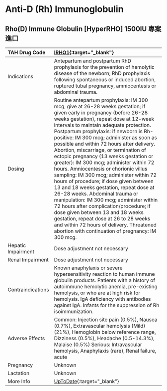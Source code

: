 # Anti-D (Rh) Immunoglobulin

## Rho(D) Immune Globulin [HyperRHO] 1500IU 專案進口

| TAH Drug Code      | [IRHO1](https://www.tahsda.org.tw/drugs/hissearch.php?drug_code=IRHO1){:target="_blank"}                                                                                                                                                                                                                                                                                                                                                                                                                                                                                                                                                                                                                                                                                                                                                                                                                                                            |
|:-------------------|:----------------------------------------------------------------------------------------------------------------------------------------------------------------------------------------------------------------------------------------------------------------------------------------------------------------------------------------------------------------------------------------------------------------------------------------------------------------------------------------------------------------------------------------------------------------------------------------------------------------------------------------------------------------------------------------------------------------------------------------------------------------------------------------------------------------------------------------------------------------------------------------------------------------------------------------------------|
| Indications        | Antepartum and postpartum RhD prophylaxis for the prevention of hemolytic disease of the newborn; RhD prophylaxis following spontaneous or induced abortion, ruptured tubal pregnancy, amniocentesis or abdominal trauma.                                                                                                                                                                                                                                                                                                                                                                                                                                                                                                                                                                                                                                                                                                                           |
| Dosing             | Routine antepartum prophylaxis: IM 300 mcg; give at 26-28 weeks gestation; if given early in pregnancy (before 26-28 weeks gestation), repeat dose at 12-week intervals to maintain adequate protection. Postpartum prophylaxis: if newborn is Rh-positive: IM 300 mcg; administer as soon as possible and within 72 hours after delivery. Abortion, miscarriage, or termination of ectopic pregnancy (13 weeks gestation or greater): IM 300 mcg; administer within 72 hours. Amniocentesis or chorionic villus sampling: IM 300 mcg; administer within 72 hours of procedure; if dose given between 13 and 18 weeks gestation, repeat dose at 26-28 weeks. Abdominal trauma or manipulation: IM 300 mcg; administer within 72 hours after complication/procedure; if dose given between 13 and 18 weeks gestation, repeat dose at 26 to 28 weeks and within 72 hours of delivery. Threatened abortion with continuation of pregnancy: IM 300 mcg. |
| Hepatic Impairment | Dose adjustment not necessary                                                                                                                                                                                                                                                                                                                                                                                                                                                                                                                                                                                                                                                                                                                                                                                                                                                                                                                       |
| Renal Impairment   | Dose adjustment not necessary                                                                                                                                                                                                                                                                                                                                                                                                                                                                                                                                                                                                                                                                                                                                                                                                                                                                                                                       |
| Contraindications  | Known anaphylaxis or severe hypersensitivity reaction to human immune globulin products. Patients with a history of autoimmune hemolytic anemia, pre-existing hemolysis, or who are at high risk for hemolysis. IgA deficiency with antibodies against IgA. Infants for the suppression of Rh isoimmunization.                                                                                                                                                                                                                                                                                                                                                                                                                                                                                                                                                                                                                                      |
| Adverse Effects    | Common: Injection site pain (0.5%), Nausea (0.7%), Extravascular hemolysis (Mild) (21%), Hemoglobin below reference range, Dizziness (0.5%), Headache (0.5-14.3%), Malaise (0.5%) Serious: Intravascular hemolysis, Anaphylaxis (rare), Renal failure, acute                                                                                                                                                                                                                                                                                                                                                                                                                                                                                                                                                                                                                                                                                        |
| Pregnancy          | Unknown                                                                                                                                                                                                                                                                                                                                                                                                                                                                                                                                                                                                                                                                                                                                                                                                                                                                                                                                             |
| Lactation          | Unknown                                                                                                                                                                                                                                                                                                                                                                                                                                                                                                                                                                                                                                                                                                                                                                                                                                                                                                                                             |
| More Info          | [UpToDate](https://www.uptodate.com/contents/anti-d-(rh)-immunoglobulin-drug-information){:target="_blank"}                                                                                                                                                                                                                                                                                                                                                                                                                                                                                                                                                                                                                                                                                                                                                                                                                                         |

